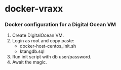 # docker-vraxx
### Docker configuration for a Digital Ocean VM

1. Create DigitalOcean VM.
2. Login as root and copy paste:
    - docker-host-centos_init.sh
    - ktangdb.sql
3. Run init script with db user/password.
4. Await the magic.
